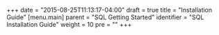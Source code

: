 +++
date = "2015-08-25T11:13:17-04:00"
draft = true
title = "Installation Guide"
[menu.main]
  parent = "SQL Getting Started"
  identifier = "SQL Installation Guide"
  weight = 10
  pre = "<i class='fa'></i>"
+++
